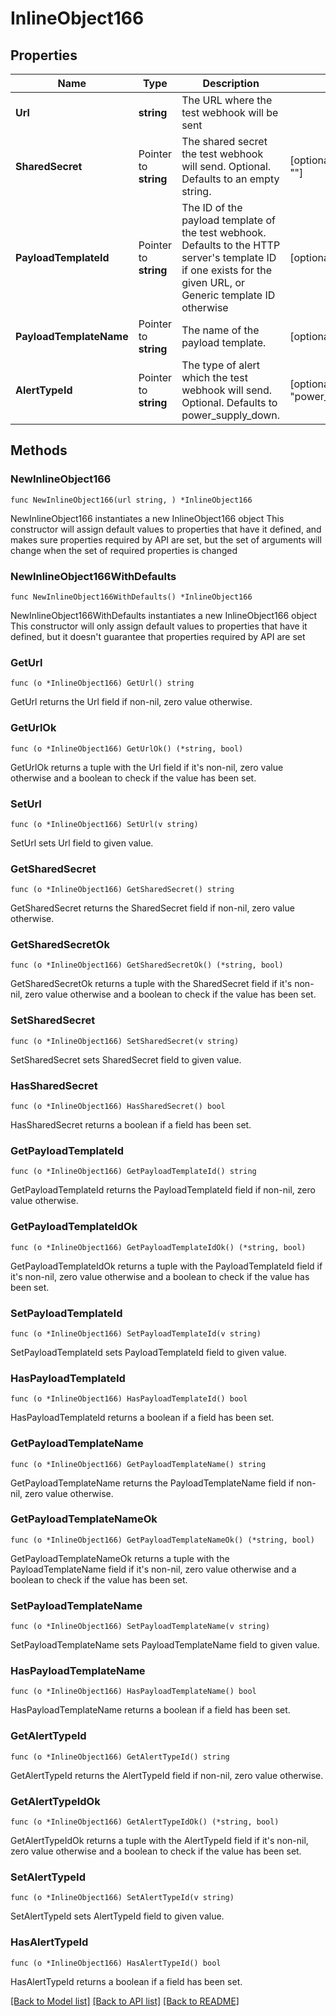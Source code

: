 # InlineObject166

## Properties

Name | Type | Description | Notes
------------ | ------------- | ------------- | -------------
**Url** | **string** | The URL where the test webhook will be sent | 
**SharedSecret** | Pointer to **string** | The shared secret the test webhook will send. Optional. Defaults to an empty string. | [optional] [default to ""]
**PayloadTemplateId** | Pointer to **string** | The ID of the payload template of the test webhook. Defaults to the HTTP server&#39;s template ID if one exists for the given URL, or Generic template ID otherwise | [optional] 
**PayloadTemplateName** | Pointer to **string** | The name of the payload template. | [optional] 
**AlertTypeId** | Pointer to **string** | The type of alert which the test webhook will send. Optional. Defaults to power_supply_down. | [optional] [default to "power_supply_down"]

## Methods

### NewInlineObject166

`func NewInlineObject166(url string, ) *InlineObject166`

NewInlineObject166 instantiates a new InlineObject166 object
This constructor will assign default values to properties that have it defined,
and makes sure properties required by API are set, but the set of arguments
will change when the set of required properties is changed

### NewInlineObject166WithDefaults

`func NewInlineObject166WithDefaults() *InlineObject166`

NewInlineObject166WithDefaults instantiates a new InlineObject166 object
This constructor will only assign default values to properties that have it defined,
but it doesn't guarantee that properties required by API are set

### GetUrl

`func (o *InlineObject166) GetUrl() string`

GetUrl returns the Url field if non-nil, zero value otherwise.

### GetUrlOk

`func (o *InlineObject166) GetUrlOk() (*string, bool)`

GetUrlOk returns a tuple with the Url field if it's non-nil, zero value otherwise
and a boolean to check if the value has been set.

### SetUrl

`func (o *InlineObject166) SetUrl(v string)`

SetUrl sets Url field to given value.


### GetSharedSecret

`func (o *InlineObject166) GetSharedSecret() string`

GetSharedSecret returns the SharedSecret field if non-nil, zero value otherwise.

### GetSharedSecretOk

`func (o *InlineObject166) GetSharedSecretOk() (*string, bool)`

GetSharedSecretOk returns a tuple with the SharedSecret field if it's non-nil, zero value otherwise
and a boolean to check if the value has been set.

### SetSharedSecret

`func (o *InlineObject166) SetSharedSecret(v string)`

SetSharedSecret sets SharedSecret field to given value.

### HasSharedSecret

`func (o *InlineObject166) HasSharedSecret() bool`

HasSharedSecret returns a boolean if a field has been set.

### GetPayloadTemplateId

`func (o *InlineObject166) GetPayloadTemplateId() string`

GetPayloadTemplateId returns the PayloadTemplateId field if non-nil, zero value otherwise.

### GetPayloadTemplateIdOk

`func (o *InlineObject166) GetPayloadTemplateIdOk() (*string, bool)`

GetPayloadTemplateIdOk returns a tuple with the PayloadTemplateId field if it's non-nil, zero value otherwise
and a boolean to check if the value has been set.

### SetPayloadTemplateId

`func (o *InlineObject166) SetPayloadTemplateId(v string)`

SetPayloadTemplateId sets PayloadTemplateId field to given value.

### HasPayloadTemplateId

`func (o *InlineObject166) HasPayloadTemplateId() bool`

HasPayloadTemplateId returns a boolean if a field has been set.

### GetPayloadTemplateName

`func (o *InlineObject166) GetPayloadTemplateName() string`

GetPayloadTemplateName returns the PayloadTemplateName field if non-nil, zero value otherwise.

### GetPayloadTemplateNameOk

`func (o *InlineObject166) GetPayloadTemplateNameOk() (*string, bool)`

GetPayloadTemplateNameOk returns a tuple with the PayloadTemplateName field if it's non-nil, zero value otherwise
and a boolean to check if the value has been set.

### SetPayloadTemplateName

`func (o *InlineObject166) SetPayloadTemplateName(v string)`

SetPayloadTemplateName sets PayloadTemplateName field to given value.

### HasPayloadTemplateName

`func (o *InlineObject166) HasPayloadTemplateName() bool`

HasPayloadTemplateName returns a boolean if a field has been set.

### GetAlertTypeId

`func (o *InlineObject166) GetAlertTypeId() string`

GetAlertTypeId returns the AlertTypeId field if non-nil, zero value otherwise.

### GetAlertTypeIdOk

`func (o *InlineObject166) GetAlertTypeIdOk() (*string, bool)`

GetAlertTypeIdOk returns a tuple with the AlertTypeId field if it's non-nil, zero value otherwise
and a boolean to check if the value has been set.

### SetAlertTypeId

`func (o *InlineObject166) SetAlertTypeId(v string)`

SetAlertTypeId sets AlertTypeId field to given value.

### HasAlertTypeId

`func (o *InlineObject166) HasAlertTypeId() bool`

HasAlertTypeId returns a boolean if a field has been set.


[[Back to Model list]](../README.md#documentation-for-models) [[Back to API list]](../README.md#documentation-for-api-endpoints) [[Back to README]](../README.md)


